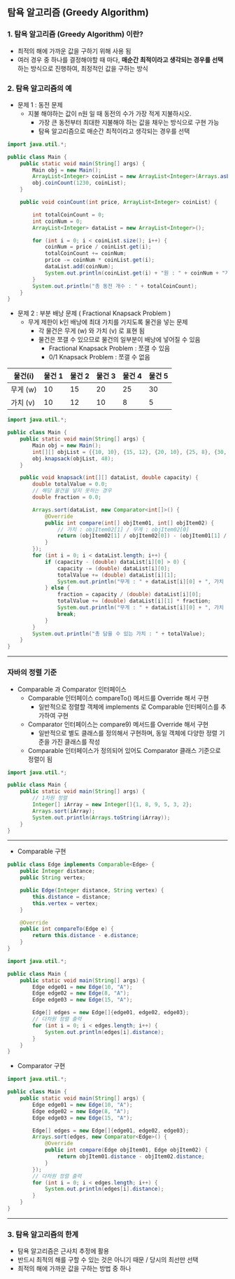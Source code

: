 ## 탐욕 알고리즘 (Greedy Algorithm)

### 1. 탐욕 알고리즘 (Greedy Algorithm) 이란?

* 최적의 해에 가까운 값을 구하기 위해 사용 됨
* 여러 경우 중 하나를 결정해야할 때 마다, **매순간 최적이라고 생각되는 경우를 선택** 하는 방식으로 진행하여, 최정적인 값을 구하는 방식

### 2. 탐욕 알고리즘의 예

* 문제 1 : 동전 문제
    * 지불 해야하는 값이 n원 일 때 동전의 수가 가장 적게 지불하시오.
        * 가장 큰 동전부터 최대한 지불해야 하는 값을 채우는 방식으로 구현 가능
        * 탐욕 알고리즘으로 매순간 최적이라고 생각되는 경우를 선택

```java
import java.util.*;

public class Main {
    public static void main(String[] args) {
        Main obj = new Main();
        ArrayList<Integer> coinList = new ArrayList<Integer>(Arrays.asList(500, 100, 50, 10));
        obj.coinCount(1230, coinList);
    }

    public void coinCount(int price, ArrayList<Integer> coinList) {

        int totalCoinCount = 0;
        int coinNum = 0;
        ArrayList<Integer> dataList = new ArrayList<Integer>();

        for (int i = 0; i < coinList.size(); i++) {
            coinNum = price / coinList.get(i);
            totalCoinCount += coinNum;
            price -= coinNum * coinList.get(i);
            dataList.add(coinNum);
            System.out.println(coinList.get(i) + "원 : " + coinNum + "개");
        }
        System.out.println("총 동전 개수 : " + totalCoinCount);
    }
}
```

* 문제 2 : 부분 배낭 문제 ( Fractional Knapsack Problem )
    * 무게 제한이 k인 배낭에 최대 가치를 가지도록 물건을 넣는 문제
        * 각 물건은 무게 (w) 와 가치 (v) 로 표현 됨
        * 물건은 쪼갤 수 있으므로 물건의 일부분이 배낭에 넣어질 수 있음
            * Fractional Knapsack Problem : 쪼갤 수 있음
            * 0/1 Knapsack Problem : 쪼갤 수 없음

| 물건(i)  | 물건 1 | 물건 2 | 물건 3 | 물건 4 | 물건 5 |
|--------|------|------|------|------|------|
| 무게 (w) | 10   | 15   | 20   | 25   | 30   |
| 가치 (v) | 10   | 12   | 10   | 8    | 5    |

```java
import java.util.*;

public class Main {
    public static void main(String[] args) {
        Main obj = new Main();
        int[][] objList = {{10, 10}, {15, 12}, {20, 10}, {25, 8}, {30, 5}};
        obj.knapsack(objList, 48);
    }

    public void knapsack(int[][] dataList, double capacity) {
        double totalValue = 0.0;
        // 해당 물건을 넣지 못하는 경우
        double fraction = 0.0;

        Arrays.sort(dataList, new Comparator<int[]>() {
            @Override
            public int compare(int[] objItem01, int[] objItem02) {
                // 가치 : objItem02[1] / 무게 : objItem02[0]
                return (objItem02[1] / objItem02[0]) - (objItem01[1] / objItem01[0]);
            }
        });
        for (int i = 0; i < dataList.length; i++) {
            if (capacity - (double) dataList[i][0] > 0) {
                capacity -= (double) dataList[i][0];
                totalValue += (double) dataList[i][1];
                System.out.println("무게 : " + dataList[i][0] + ", 가치 : " + dataList[i][1]);
            } else {
                fraction = capacity / (double) dataList[i][0];
                totalValue += (double) dataList[i][1] * fraction;
                System.out.println("무게 : " + dataList[i][0] + ", 가치 : " + dataList[i][1] + ", 비율 : " + fraction);
                break;
            }
        }
        System.out.println("총 담을 수 있는 가치 : " + totalValue);
    }
}
```

***

### 자바의 정렬 기준

* Comparable 과 Comparator 인터페이스
    * Comparable 인터페이스 compareTo() 메서드를 Override 해서 구현
        * 일반적으로 정렬할 객체에 implements 로 Comparable 인터페이스를 추가하여 구현
    * Comparator 인터페이스는 compare9) 메서드를 Override 해서 구현
        * 일반적으로 별도 클래스를 정의해서 구현하며, 동일 객체에 다양한 정렬 기준을 가진 클래스를 작성
    * Comparable 인터페이스가 정의되어 있어도 Comparator 클래스 기준으로 정렬이 됨

```java
import java.util.*;

public class Main {
    public static void main(String[] args) {
        // 1차원 정렬
        Integer[] iArray = new Integer[]{1, 8, 9, 5, 3, 2};
        Arrays.sort(iArray);
        System.out.println(Arrays.toString(iArray));
    }
}
```

***

* Comparable 구현

```java
public class Edge implements Comparable<Edge> {
    public Integer distance;
    public String vertex;

    public Edge(Integer distance, String vertex) {
        this.distance = distance;
        this.vertex = vertex;
    }

    @Override
    public int compareTo(Edge e) {
        return this.distance - e.distance;
    }
}
```

```java
import java.util.*;

public class Main {
    public static void main(String[] args) {
        Edge edge01 = new Edge(10, "A");
        Edge edge02 = new Edge(8, "A");
        Edge edge03 = new Edge(15, "A");

        Edge[] edges = new Edge[]{edge01, edge02, edge03};
        // 다차원 정렬 출력
        for (int i = 0; i < edges.length; i++) {
            System.out.println(edges[i].distance);
        }
    }
}
```

* Comparator 구현

```java
import java.util.*;

public class Main {
    public static void main(String[] args) {
        Edge edge01 = new Edge(10, "A");
        Edge edge02 = new Edge(8, "A");
        Edge edge03 = new Edge(15, "A");

        Edge[] edges = new Edge[]{edge01, edge02, edge03};
        Arrays.sort(edges, new Comparator<Edge>() {
            @Override
            public int compare(Edge objItem01, Edge objItem02) {
                return objItem01.distance - objItem02.distance;
            }
        });
        // 다차원 정렬 출력
        for (int i = 0; i < edges.length; i++) {
            System.out.println(edges[i].distance);
        }
    }
}
```

***

### 3. 탐욕 알고리즘의 한계 
* 탐욕 알고리즘은 근사치 추정에 활용
* 반드시 최적의 해를 구할 수 있는 것은 아니기 때문 / 당시의 최선만 선택
* 최적의 해에 가까운 값을 구하는 방법 중 하나

